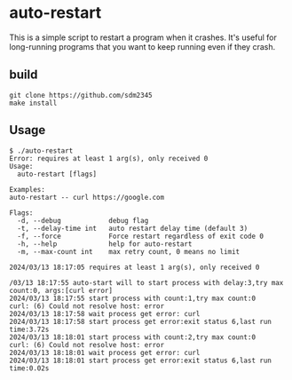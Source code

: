 # auto-restart

This is a simple script to restart a program when it crashes. It's useful for
long-running programs that you want to keep running even if they crash.

## build

```shell
git clone https://github.com/sdm2345
make install
```

## Usage

```shell
$ ./auto-restart 
Error: requires at least 1 arg(s), only received 0
Usage:
  auto-restart [flags]

Examples:
auto-restart -- curl https://google.com

Flags:
  -d, --debug            debug flag
  -t, --delay-time int   auto restart delay time (default 3)
  -f, --force            Force restart regardless of exit code 0
  -h, --help             help for auto-restart
  -m, --max-count int    max retry count, 0 means no limit

2024/03/13 18:17:05 requires at least 1 arg(s), only received 0

```

```shell
/03/13 18:17:55 auto-start will to start process with delay:3,try max count:0, args:[curl error]
2024/03/13 18:17:55 start process with count:1,try max count:0
curl: (6) Could not resolve host: error
2024/03/13 18:17:58 wait process get error: curl
2024/03/13 18:17:58 start process get error:exit status 6,last run time:3.72s
2024/03/13 18:18:01 start process with count:2,try max count:0
curl: (6) Could not resolve host: error
2024/03/13 18:18:01 wait process get error: curl
2024/03/13 18:18:01 start process get error:exit status 6,last run time:0.02s

```
